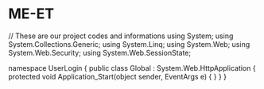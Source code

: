 # ME-ET
// These are our project codes and informations
using System;
using System.Collections.Generic;
using System.Linq;
using System.Web;
using System.Web.Security;
using System.Web.SessionState;

namespace UserLogin
{
    public class Global : System.Web.HttpApplication
    {
        protected void Application_Start(object sender, EventArgs e)
        {
        }
    }
}
